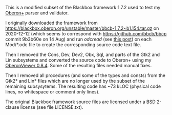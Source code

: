 This is a modified subset of the Blackbox framework 1.7.2 used to test my [Oberon+](https://github.com/rochus-keller/Oberon/blob/master/documentation/The_Programming_Language_Oberon%2B.adoc) parser and validator.

I originally downloaded the framework from https://blackbox.oberon.org/unstable/master/bbcb-1.7.2~b1.154.tar.gz on 2020-12-12 (which seems to correspond with https://github.com/bbcb/bbcp commit 9b3b60e on 14 Aug) and run *odcread* (see [this post](https://community.blackboxframework.org/viewtopic.php?f=32&t=272&p=1760&hilit=odcread#p1760)) on each Mod/*.odc file to create the corresponding source code text file.

Then I removed the Cons, Dev, Dev2, Obx, Sql, and parts of the Gtk2 and Lin subsystems and converted the source code to Oberon+ using my [OberonViewer 0.8.4](https://github.com/rochus-keller/Oberon#code-browser-features). Some of the resulting files needed manual fixes. 

Then I removed all procedures (and some of the types and consts) from the Gtk2* and Lin* files which are no longer used by the subset of the remaining subsysytems. The resulting code has ~73 kLOC (physical code lines, no whitespace or comment only lines).

The original Blackbox framework source files are licensed under a BSD 2-clause license (see file LICENSE.txt).


